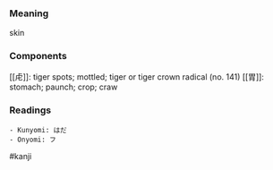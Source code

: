 ### Meaning

skin

### Components

[[虍]]: tiger spots; mottled; tiger or tiger crown radical (no. 141) [[胃]]: stomach; paunch; crop; craw

### Readings

```
- Kunyomi: はだ
- Onyomi: フ
```

#kanji